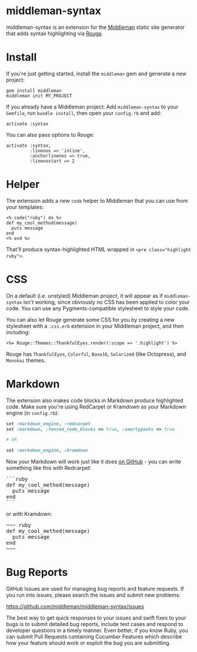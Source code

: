 # middleman-syntax

middleman-syntax is an extension for the [Middleman](http://middlemanapp.com) static site generator that adds syntax highlighting via [Rouge](https://github.com/jayferd/rouge).

# Install
If you're just getting started, install the `middleman` gem and generate a new project:

```
gem install middleman
middleman init MY_PROJECT
```

If you already have a Middleman project:
Add `middleman-syntax` to your `Gemfile`, run `bundle install`, then open your `config.rb` and add:

```
activate :syntax
```

You can also pass options to Rouge:

```
activate :syntax,
         :linenos => 'inline',
         :anchorlinenos => true,
         :linenostart => 2
```

# Helper

The extension adds a new `code` helper to Middleman that you can use from your templates:

```erb
<% code("ruby") do %>
def my_cool_method(message)
  puts message
end
<% end %>
```

That'll produce syntax-highlighted HTML wrapped in `<pre class="highlight ruby">`.

# CSS

On a default (i.e. unstyled) Middleman project, it will appear as if `middleman-syntax` isn't working, since obviously no CSS has been applied to color your code. You can use any Pygments-compatible stylesheet to style your code.

You can also let Rouge generate some CSS for you by creating a new stylesheet with a `.css.erb` extension in your Middleman project, and then including:

```erb
<%= Rouge::Themes::ThankfulEyes.render(:scope => '.highlight') %>
```

Rouge has `ThankfulEyes`, `Colorful`, `Base16`, `Solarized` (like Octopress), and `Monokai` themes.

# Markdown

The extension also makes code blocks in Markdown produce highlighted code. Make sure you're using RedCarpet or Kramdown as your Markdown engine (in `config.rb`):

```ruby
set :markdown_engine, :redcarpet
set :markdown, :fenced_code_blocks => true, :smartypants => true

# OR

set :markdown_engine, :kramdown
```

Now your Markdown will work just like it does [on GitHub](http://github.github.com/github-flavored-markdown/) - you can write something like this with Redcarpet:

<pre>
```ruby
def my_cool_method(message)
  puts message
end
```
</pre>

or with Kramdown:

<pre>
~~~ ruby
def my_cool_method(message)
  puts message
end
~~~
</pre>

# Bug Reports

GitHub Issues are used for managing bug reports and feature requests. If you run into issues, please search the issues and submit new problems:

https://github.com/middleman/middleman-syntax/issues

The best way to get quick responses to your issues and swift fixes to your bugs is to submit detailed bug reports, include test cases and respond to developer questions in a timely manner. Even better, if you know Ruby, you can submit Pull Requests containing Cucumber Features which describe how your feature should work or exploit the bug you are submitting.
